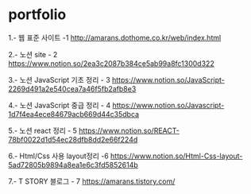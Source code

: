 # portfolio 

1.- 웹 표준 사이트 -1
    http://amarans.dothome.co.kr/web/index.html
    
2.- 노션 site - 2 
    https://www.notion.so/2ea3c2087b384ce5ab99a8fc1300d322


3.- 노션 JavaScript 기초 정리 - 3
    https://www.notion.so/JavaScript-2269d491a2e540cea7a46f5fb2afb8e3
 
4.- 노션 JavaScript 중급 정리 - 4
    https://www.notion.so/Javascript-1d7f4ea4ece84679acb669d44c35dbca

5.- 노션 react 정리 - 5 
    https://www.notion.so/REACT-78bf0022d1d54ec28dfb8dd2e66f224d
 
6.- Html/Css 사용 layout정리 -6 
    https://www.notion.so/Html-Css-layout-5ad72805b9894a8ea1e6c3fd5852614b

7.- T STORY 블로그 - 7
    https://amarans.tistory.com/
